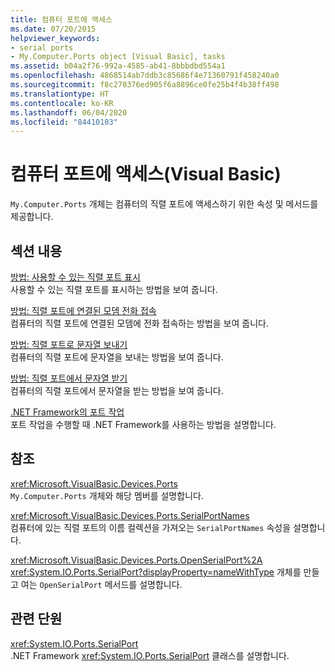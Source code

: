 ```yaml
---
title: 컴퓨터 포트에 액세스
ms.date: 07/20/2015
helpviewer_keywords:
- serial ports
- My.Computer.Ports object [Visual Basic], tasks
ms.assetid: b04a2f76-992a-4585-ab41-8bbbdbd554a1
ms.openlocfilehash: 4868514ab7ddb3c85686f4e71360791f458240a0
ms.sourcegitcommit: f8c270376ed905f6a8896ce0fe25b4f4b38ff498
ms.translationtype: HT
ms.contentlocale: ko-KR
ms.lasthandoff: 06/04/2020
ms.locfileid: "84410103"
---
```

# <a name="accessing-the-computers-ports-visual-basic"></a>컴퓨터 포트에 액세스(Visual Basic)

`My.Computer.Ports` 개체는 컴퓨터의 직렬 포트에 액세스하기 위한 속성 및 메서드를 제공합니다.  
  
## <a name="in-this-section"></a>섹션 내용  

 [방법: 사용할 수 있는 직렬 포트 표시](how-to-show-available-serial-ports.md)  
 사용할 수 있는 직렬 포트를 표시하는 방법을 보여 줍니다.  
  
 [방법: 직렬 포트에 연결된 모뎀 전화 접속](how-to-dial-modems-attached-to-serial-ports.md)  
 컴퓨터의 직렬 포트에 연결된 모뎀에 전화 접속하는 방법을 보여 줍니다.  
  
 [방법: 직렬 포트로 문자열 보내기](how-to-send-strings-to-serial-ports.md)  
 컴퓨터의 직렬 포트에 문자열을 보내는 방법을 보여 줍니다.  
  
 [방법: 직렬 포트에서 문자열 받기](how-to-receive-strings-from-serial-ports.md)  
 컴퓨터의 직렬 포트에서 문자열을 받는 방법을 보여 줍니다.  
  
 [.NET Framework의 포트 작업](port-operations-in-the-net-framework.md)  
 포트 작업을 수행할 때 .NET Framework를 사용하는 방법을 설명합니다.  
  
## <a name="reference"></a>참조  

 <xref:Microsoft.VisualBasic.Devices.Ports>  
 `My.Computer.Ports` 개체와 해당 멤버를 설명합니다.  
  
 <xref:Microsoft.VisualBasic.Devices.Ports.SerialPortNames>  
 컴퓨터에 있는 직렬 포트의 이름 컬렉션을 가져오는 `SerialPortNames` 속성을 설명합니다.  
  
 <xref:Microsoft.VisualBasic.Devices.Ports.OpenSerialPort%2A>  
 <xref:System.IO.Ports.SerialPort?displayProperty=nameWithType> 개체를 만들고 여는 `OpenSerialPort` 메서드를 설명합니다.  
  
## <a name="related-sections"></a>관련 단원  

 <xref:System.IO.Ports.SerialPort>  
 .NET Framework <xref:System.IO.Ports.SerialPort> 클래스를 설명합니다.
